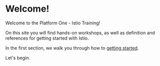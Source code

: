 # Welcome!

Welcome to the Platform One - Istio Training!

On this site you will find hands-on workshops, as well as definition and references for getting started with Istio.

In the first section, we walk you through how to [getting started](01-getting-started.md).

Let's begin.
